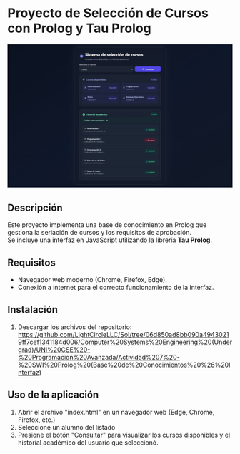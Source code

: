 # Proyecto de Selección de Cursos con Prolog y Tau Prolog

<p align="center">
<img src="https://github.com/LightCircleLLC/Sol/blob/038aa278ff8587042773b3a9ea8ee379628e45ab/Computer%20Systems%20Engineering%20(Undergrad)/UNI%20CSE%20-%20Programacion%20Avanzada/Actividad%207%20-%20SWI%20Prolog%20(Base%20de%20Conocimientos%20%26%20Interfaz)/Preview%20(04-10-2025).jpeg">
</p>

## Descripción
Este proyecto implementa una base de conocimiento en Prolog que gestiona la seriación de cursos y los requisitos de aprobación.  
Se incluye una interfaz en JavaScript utilizando la librería **Tau Prolog**.

## Requisitos
- Navegador web moderno (Chrome, Firefox, Edge).
- Conexión a internet para el correcto funcionamiento de la interfaz.

## Instalación
1. Descargar los archivos del repositorio:
https://github.com/LightCircleLLC/Sol/tree/06d850ad8bb090a49430219ff7cef1341184d006/Computer%20Systems%20Engineering%20(Undergrad)/UNI%20CSE%20-%20Programacion%20Avanzada/Actividad%207%20-%20SWI%20Prolog%20(Base%20de%20Conocimientos%20%26%20Interfaz)

## Uso de la aplicación
1. Abrir el archivo "index.html" en un navegador web (Edge, Chrome, Firefox, etc.)
2. Seleccione un alumno del listado
3. Presione el botón "Consultar" para visualizar los cursos disponibles y el historial académico del usuario que seleccionó.
